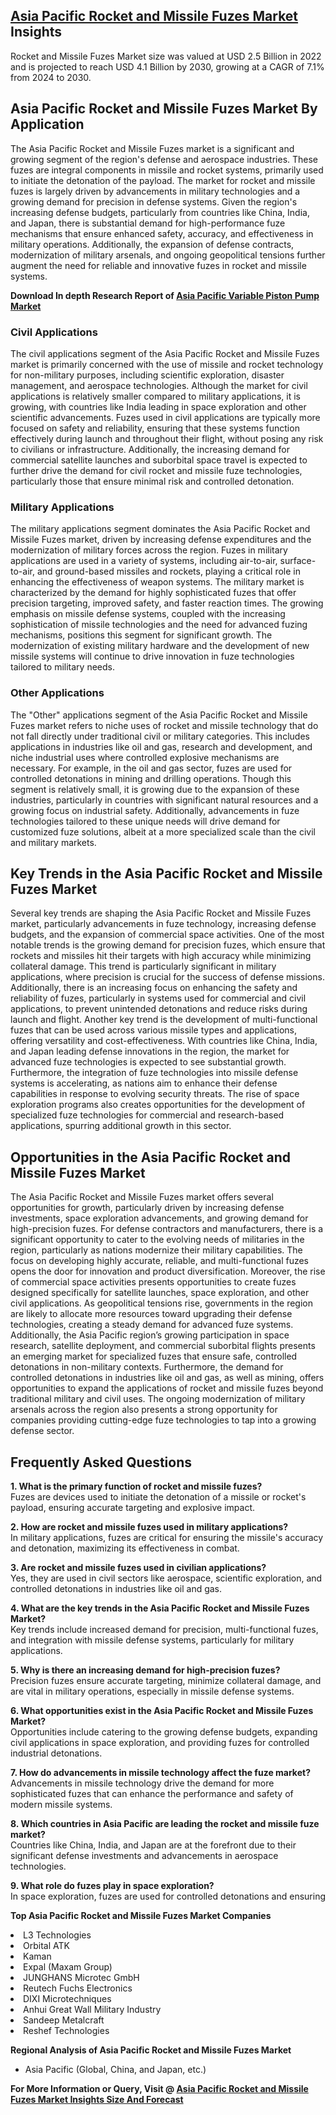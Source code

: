 <h2><a href="https://www.verifiedmarketreports.com/download-sample/?rid=320258&amp;utm_source=Github-Feb&amp;utm_medium=225" target="_blank">Asia Pacific Rocket and Missile Fuzes Market</a> Insights</h2><p>Rocket and Missile Fuzes Market size was valued at USD 2.5 Billion in 2022 and is projected to reach USD 4.1 Billion by 2030, growing at a CAGR of 7.1% from 2024 to 2030.</p><p><h2>Asia Pacific Rocket and Missile Fuzes Market By Application</h2> <p>The Asia Pacific Rocket and Missile Fuzes market is a significant and growing segment of the region's defense and aerospace industries. These fuzes are integral components in missile and rocket systems, primarily used to initiate the detonation of the payload. The market for rocket and missile fuzes is largely driven by advancements in military technologies and a growing demand for precision in defense systems. Given the region's increasing defense budgets, particularly from countries like China, India, and Japan, there is substantial demand for high-performance fuze mechanisms that ensure enhanced safety, accuracy, and effectiveness in military operations. Additionally, the expansion of defense contracts, modernization of military arsenals, and ongoing geopolitical tensions further augment the need for reliable and innovative fuzes in rocket and missile systems. <p><strong>Download In depth Research Report of <a href="https://www.verifiedmarketreports.com/download-sample/?rid=236118&amp;utm_source=Pulse-Dec&amp;utm_medium=225" target="_blank">Asia Pacific Variable Piston Pump Market</a></strong></p></p> <h3>Civil Applications</h3> <p>The civil applications segment of the Asia Pacific Rocket and Missile Fuzes market is primarily concerned with the use of missile and rocket technology for non-military purposes, including scientific exploration, disaster management, and aerospace technologies. Although the market for civil applications is relatively smaller compared to military applications, it is growing, with countries like India leading in space exploration and other scientific advancements. Fuzes used in civil applications are typically more focused on safety and reliability, ensuring that these systems function effectively during launch and throughout their flight, without posing any risk to civilians or infrastructure. Additionally, the increasing demand for commercial satellite launches and suborbital space travel is expected to further drive the demand for civil rocket and missile fuze technologies, particularly those that ensure minimal risk and controlled detonation. <h3>Military Applications</h3> <p>The military applications segment dominates the Asia Pacific Rocket and Missile Fuzes market, driven by increasing defense expenditures and the modernization of military forces across the region. Fuzes in military applications are used in a variety of systems, including air-to-air, surface-to-air, and ground-based missiles and rockets, playing a critical role in enhancing the effectiveness of weapon systems. The military market is characterized by the demand for highly sophisticated fuzes that offer precision targeting, improved safety, and faster reaction times. The growing emphasis on missile defense systems, coupled with the increasing sophistication of missile technologies and the need for advanced fuzing mechanisms, positions this segment for significant growth. The modernization of existing military hardware and the development of new missile systems will continue to drive innovation in fuze technologies tailored to military needs. <h3>Other Applications</h3> <p>The "Other" applications segment of the Asia Pacific Rocket and Missile Fuzes market refers to niche uses of rocket and missile technology that do not fall directly under traditional civil or military categories. This includes applications in industries like oil and gas, research and development, and niche industrial uses where controlled explosive mechanisms are necessary. For example, in the oil and gas sector, fuzes are used for controlled detonations in mining and drilling operations. Though this segment is relatively small, it is growing due to the expansion of these industries, particularly in countries with significant natural resources and a growing focus on industrial safety. Additionally, advancements in fuze technologies tailored to these unique needs will drive demand for customized fuze solutions, albeit at a more specialized scale than the civil and military markets. <h2>Key Trends in the Asia Pacific Rocket and Missile Fuzes Market</h2> <p>Several key trends are shaping the Asia Pacific Rocket and Missile Fuzes market, particularly advancements in fuze technology, increasing defense budgets, and the expansion of commercial space activities. One of the most notable trends is the growing demand for precision fuzes, which ensure that rockets and missiles hit their targets with high accuracy while minimizing collateral damage. This trend is particularly significant in military applications, where precision is crucial for the success of defense missions. Additionally, there is an increasing focus on enhancing the safety and reliability of fuzes, particularly in systems used for commercial and civil applications, to prevent unintended detonations and reduce risks during launch and flight. Another key trend is the development of multi-functional fuzes that can be used across various missile types and applications, offering versatility and cost-effectiveness. With countries like China, India, and Japan leading defense innovations in the region, the market for advanced fuze technologies is expected to see substantial growth. Furthermore, the integration of fuze technologies into missile defense systems is accelerating, as nations aim to enhance their defense capabilities in response to evolving security threats. The rise of space exploration programs also creates opportunities for the development of specialized fuze technologies for commercial and research-based applications, spurring additional growth in this sector. <h2>Opportunities in the Asia Pacific Rocket and Missile Fuzes Market</h2> <p>The Asia Pacific Rocket and Missile Fuzes market offers several opportunities for growth, particularly driven by increasing defense investments, space exploration advancements, and growing demand for high-precision fuzes. For defense contractors and manufacturers, there is a significant opportunity to cater to the evolving needs of militaries in the region, particularly as nations modernize their military capabilities. The focus on developing highly accurate, reliable, and multi-functional fuzes opens the door for innovation and product diversification. Moreover, the rise of commercial space activities presents opportunities to create fuzes designed specifically for satellite launches, space exploration, and other civil applications. As geopolitical tensions rise, governments in the region are likely to allocate more resources toward upgrading their defense technologies, creating a steady demand for advanced fuze systems. Additionally, the Asia Pacific region’s growing participation in space research, satellite deployment, and commercial suborbital flights presents an emerging market for specialized fuzes that ensure safe, controlled detonations in non-military contexts. Furthermore, the demand for controlled detonations in industries like oil and gas, as well as mining, offers opportunities to expand the applications of rocket and missile fuzes beyond traditional military and civil uses. The ongoing modernization of military arsenals across the region also presents a strong opportunity for companies providing cutting-edge fuze technologies to tap into a growing defense sector. <h2>Frequently Asked Questions</h2> <p><strong>1. What is the primary function of rocket and missile fuzes?</strong><br>Fuzes are devices used to initiate the detonation of a missile or rocket's payload, ensuring accurate targeting and explosive impact.</p> <p><strong>2. How are rocket and missile fuzes used in military applications?</strong><br>In military applications, fuzes are critical for ensuring the missile's accuracy and detonation, maximizing its effectiveness in combat.</p> <p><strong>3. Are rocket and missile fuzes used in civilian applications?</strong><br>Yes, they are used in civil sectors like aerospace, scientific exploration, and controlled detonations in industries like oil and gas.</p> <p><strong>4. What are the key trends in the Asia Pacific Rocket and Missile Fuzes Market?</strong><br>Key trends include increased demand for precision, multi-functional fuzes, and integration with missile defense systems, particularly for military applications.</p> <p><strong>5. Why is there an increasing demand for high-precision fuzes?</strong><br>Precision fuzes ensure accurate targeting, minimize collateral damage, and are vital in military operations, especially in missile defense systems.</p> <p><strong>6. What opportunities exist in the Asia Pacific Rocket and Missile Fuzes Market?</strong><br>Opportunities include catering to the growing defense budgets, expanding civil applications in space exploration, and providing fuzes for controlled industrial detonations.</p> <p><strong>7. How do advancements in missile technology affect the fuze market?</strong><br>Advancements in missile technology drive the demand for more sophisticated fuzes that can enhance the performance and safety of modern missile systems.</p> <p><strong>8. Which countries in Asia Pacific are leading the rocket and missile fuze market?</strong><br>Countries like China, India, and Japan are at the forefront due to their significant defense investments and advancements in aerospace technologies.</p> <p><strong>9. What role do fuzes play in space exploration?</strong><br>In space exploration, fuzes are used for controlled detonations and ensuring</p><p><strong>Top Asia Pacific Rocket and Missile Fuzes Market Companies</strong></p><div data-test-id=""><p><li>L3 Technologies</li><li> Orbital ATK</li><li> Kaman</li><li> Expal (Maxam Group)</li><li> JUNGHANS Microtec GmbH</li><li> Reutech Fuchs Electronics</li><li> DIXI Microtechniques</li><li> Anhui Great Wall Military Industry</li><li> Sandeep Metalcraft</li><li> Reshef Technologies</li></p><div><strong>Regional Analysis of&nbsp;Asia Pacific Rocket and Missile Fuzes Market</strong></div><ul><li dir="ltr"><p dir="ltr">Asia Pacific (Global, China, and Japan, etc.)</p></li></ul><p><strong>For More Information or Query, Visit @&nbsp;</strong><strong><a href="https://www.verifiedmarketreports.com/product/rocket-and-missile-fuzes-market/?utm_source=Github-Feb&amp;utm_medium=225" target="_blank">Asia Pacific Rocket and Missile Fuzes Market Insights Size And Forecast</a></strong></p></div><h2>&nbsp;</h2><div data-test-id="">&nbsp;</div>
